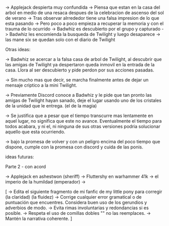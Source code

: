 ->  Applejack despierta muy confundida
->  Piensa que estan en la casa del arbol en medio de una resaca despues de la celebracion de ascenso del sol de verano
->  Tras observar alrrededor tiene una falsa impresion de lo que esta pasando
->  Pero poco a poco empieza a recuperar la memoria y con el trauma de lo ocurrido
->  Badwhiz es descubierto por el grupo y capturado
->  Badwhiz les encomienda la busqueda de Twilight y luego desaparece
->  las mane six se quedan solo con el diario de Twilight

Otras ideas:

-> Badwhiz se acercar a la falsa casa de arbol de Twilight, al descubrir que las amigas de Twilight ya despertaron queda inmovil en la entrada de la casa. Llora al ser descubierto y pide perdon por sus acciones pasadas.

-> Sin mucho mas que decir, se marcha finalmente antes de dejar un mensaje criptico a la mini Twilight.

-> Previamente Discord conoce a Badwhiz y le pide que tan pronto las amigas de Twilight hayan sanado, deje el lugar usando uno de los cristales de la unidad que le entrega. (el de la magia)

-> Se justifica que a pesar que el tiempo transcurre mas lentamente en aquel lugar, no significa que este no avance. Eventualmente el tiempo para todos acabara, y ni el, ni ninguna de sus otras versiones podria solucionar aquello que esta ocurriendo.

-> bajo la promesa de volver y con un peligro encima del poco tiempo que dispone, cumple con la promesa con discord y cuida de las ponis.

ideas futuras:

Parte 2 - con acord

->  Applejack en ashestwon (sheriff)
->  Fluttershy en warhammer 41k -> el imperio de la humildad (emperador)
->  

[
    -> Edita el siguiente fragmento de mi fanfic de my little pony para corregir (la claridad) (la fluidez) 
    -> Corrige cualquier error gramatical o de puntuación que encuentres. Considera buen uso de los gerundios y adverbios de modo. 
    -> Evita rimas involuntarias y redondancias si es posible.
    -> Respeta el uso de comillas dobles "" no las reemplaces.
    -> Mantén la narrativa coherente.
]